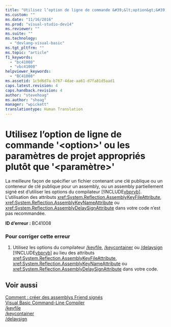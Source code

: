 ```yaml
---
title: "Utilisez l’option de ligne de commande &#39;&lt;option&gt;&#39; ou les param&#232;tres de projet appropri&#233;s plut&#244;t que &#39;&lt;param&#232;tre&gt;&#39; | Microsoft Docs"
ms.custom: ""
ms.date: "11/16/2016"
ms.prod: "visual-studio-dev14"
ms.reviewer: ""
ms.suite: ""
ms.technology: 
  - "devlang-visual-basic"
ms.tgt_pltfrm: ""
ms.topic: "article"
f1_keywords: 
  - "bc41008"
  - "vbc41008"
helpviewer_keywords: 
  - "BC41008"
ms.assetid: 1c5d6d7a-b767-4dae-aa61-d7fa81d5aad1
caps.latest.revision: 4
caps.handback.revision: 4
author: "stevehoag"
ms.author: "shoag"
manager: "wpickett"
translationtype: Human Translation
---
```

# Utilisez l’option de ligne de commande &#39;&lt;option&gt;&#39; ou les param&#232;tres de projet appropri&#233;s plut&#244;t que &#39;&lt;param&#232;tre&gt;&#39;
La meilleure façon de spécifier un fichier contenant une clé publique ou un conteneur de clé publique pour un assembly, ou un assembly partiellement signé est d’utiliser les options du compilateur [!INCLUDE[vbprvb](../../csharp/programming-guide/concepts/linq/includes/vbprvb_md.md)]. L’utilisation des attributs <xref:System.Reflection.AssemblyKeyFileAttribute>, <xref:System.Reflection.AssemblyKeyNameAttribute> ou <xref:System.Reflection.AssemblyDelaySignAttribute> dans votre code n’est pas recommandée.  
  
 **ID d’erreur :** BC41008  
  
### Pour corriger cette erreur  
  
1.  Utilisez les options du compilateur [\/keyfile](../../visual-basic/reference/command-line-compiler/keyfile.md), [\/keycontainer](../../visual-basic/reference/command-line-compiler/keycontainer.md) ou [\/delaysign](../../visual-basic/reference/command-line-compiler/delaysign.md) [!INCLUDE[vbprvb](../../csharp/programming-guide/concepts/linq/includes/vbprvb_md.md)] au lieu des attributs <xref:System.Reflection.AssemblyKeyFileAttribute>, <xref:System.Reflection.AssemblyKeyNameAttribute> ou <xref:System.Reflection.AssemblyDelaySignAttribute> dans votre code.  
  
## Voir aussi  
 [Comment : créer des assemblys Friend signés](../Topic/How%20to:%20Create%20Signed%20Friend%20Assemblies%20\(C%23%20and%20Visual%20Basic\).md)   
 [Visual Basic Command\-Line Compiler](../../visual-basic/reference/command-line-compiler/index.md)   
 [\/keyfile](../../visual-basic/reference/command-line-compiler/keyfile.md)   
 [\/keycontainer](../../visual-basic/reference/command-line-compiler/keycontainer.md)   
 [\/delaysign](../../visual-basic/reference/command-line-compiler/delaysign.md)